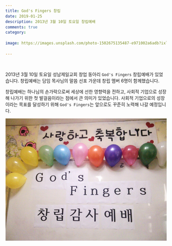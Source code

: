 ```yaml
---
title: God's Fingers 창립
date: 2019-01-25
description: 2013년 3월 10일 토요일 창립예배
comments: true
category:

image: https://images.unsplash.com/photo-1502675135487-e971002a6adb?ixlib=rb-1.2.1&ixid=eyJhcHBfaWQiOjEyMDd9&auto=format&fit=crop&w=1534&q=80

---
```


<br>

2013년 3월 10일 토요일 성남제일교회 창업 동아리 `God's Fingers` 창립예배가 있었습니다. 창립예배는 담임 목사님의 말씀 선포 가운데 창립 멤버 6명이 함께했습니다.

창립예배는 하나님의 손가락으로써 세상에 선한 영향력을 전하고, 사회적 기업으로 성장해 나가기 위한 첫 발걸음이라는 점에서 큰 의미가 있었습니다. 사회적 기업으로의 성장이라는 목표를 달성하기 위해 `God's Fingers`는 앞으로도 꾸준히 노력해 나갈 예정입니다.

![God's Fingers 창립예배](/images/photos/2012-03-10-foundation.png)
